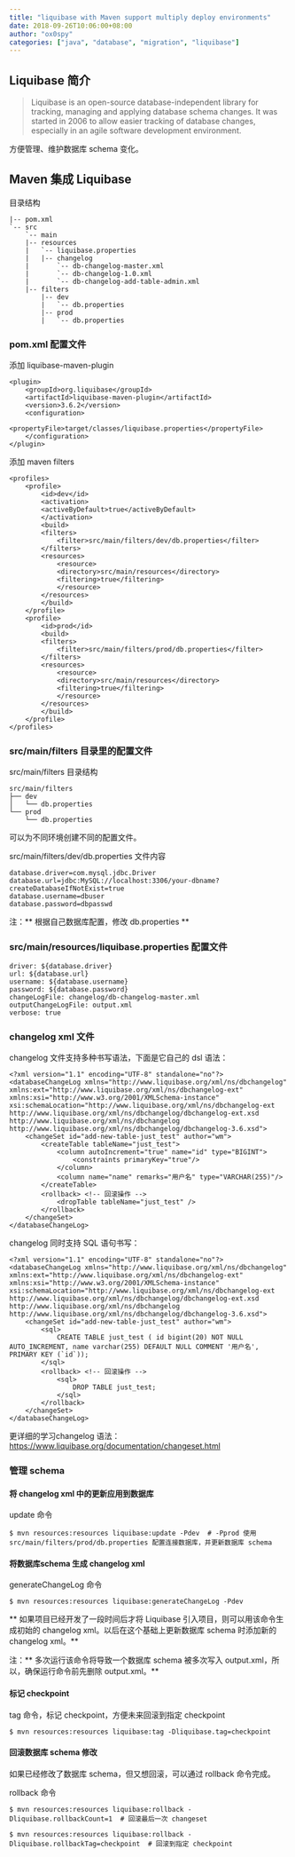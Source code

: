 ```yaml
---
title: "liquibase with Maven support multiply deploy environments"
date: 2018-09-26T10:06:00+08:00
author: "ox0spy"
categories: ["java", "database", "migration", "liquibase"]
---
```


## Liquibase 简介

> Liquibase is an open-source database-independent library for tracking, managing and applying database schema changes. It was started in 2006 to allow easier tracking of database changes, especially in an agile software development environment.

方便管理、维护数据库 schema 变化。

## Maven 集成 Liquibase

目录结构

    |-- pom.xml
    `-- src
        `-- main
        |-- resources
        |   `-- liquibase.properties
        |   |-- changelog
        |       `-- db-changelog-master.xml
        |       `-- db-changelog-1.0.xml
        |       `-- db-changelog-add-table-admin.xml
        |-- filters
            |-- dev
            |   `-- db.properties
            |-- prod
            |   `-- db.properties

### pom.xml 配置文件

添加 liquibase-maven-plugin

    <plugin>
        <groupId>org.liquibase</groupId>
        <artifactId>liquibase-maven-plugin</artifactId>
        <version>3.6.2</version>
        <configuration>
            <propertyFile>target/classes/liquibase.properties</propertyFile>
        </configuration>
    </plugin>

添加 maven filters

    <profiles>
        <profile>
            <id>dev</id>
            <activation>
            <activeByDefault>true</activeByDefault>
            </activation>
            <build>
            <filters>
                <filter>src/main/filters/dev/db.properties</filter>
            </filters>
            <resources>
                <resource>
                <directory>src/main/resources</directory>
                <filtering>true</filtering>
                </resource>
            </resources>
            </build>
        </profile>
        <profile>
            <id>prod</id>
            <build>
            <filters>
                <filter>src/main/filters/prod/db.properties</filter>
            </filters>
            <resources>
                <resource>
                <directory>src/main/resources</directory>
                <filtering>true</filtering>
                </resource>
            </resources>
            </build>
        </profile>
    </profiles>

### src/main/filters 目录里的配置文件

src/main/filters 目录结构

    src/main/filters
    ├── dev
    │   └── db.properties
    └── prod
        └── db.properties

可以为不同环境创建不同的配置文件。

src/main/filters/dev/db.properties 文件内容

    database.driver=com.mysql.jdbc.Driver
    database.url=jdbc:MySQL://localhost:3306/your-dbname?createDatabaseIfNotExist=true
    database.username=dbuser
    database.password=dbpasswd

注：** 根据自己数据库配置，修改 db.properties **

### src/main/resources/liquibase.properties 配置文件

    driver: ${database.driver}
    url: ${database.url}
    username: ${database.username}
    password: ${database.password}
    changeLogFile: changelog/db-changelog-master.xml
    outputChangeLogFile: output.xml
    verbose: true

### changelog xml 文件

changelog 文件支持多种书写语法，下面是它自己的 dsl 语法：

    <?xml version="1.1" encoding="UTF-8" standalone="no"?>
    <databaseChangeLog xmlns="http://www.liquibase.org/xml/ns/dbchangelog" xmlns:ext="http://www.liquibase.org/xml/ns/dbchangelog-ext" xmlns:xsi="http://www.w3.org/2001/XMLSchema-instance" xsi:schemaLocation="http://www.liquibase.org/xml/ns/dbchangelog-ext http://www.liquibase.org/xml/ns/dbchangelog/dbchangelog-ext.xsd http://www.liquibase.org/xml/ns/dbchangelog http://www.liquibase.org/xml/ns/dbchangelog/dbchangelog-3.6.xsd">
        <changeSet id="add-new-table-just_test" author="wm">
            <createTable tableName="just_test">
                <column autoIncrement="true" name="id" type="BIGINT">
                    <constraints primaryKey="true"/>
                </column>
                <column name="name" remarks="用户名" type="VARCHAR(255)"/>
            </createTable>
            <rollback> <!-- 回滚操作 -->
                <dropTable tableName="just_test" />
            </rollback>
        </changeSet>
    </databaseChangeLog>

changelog 同时支持 SQL 语句书写：

    <?xml version="1.1" encoding="UTF-8" standalone="no"?>
    <databaseChangeLog xmlns="http://www.liquibase.org/xml/ns/dbchangelog" xmlns:ext="http://www.liquibase.org/xml/ns/dbchangelog-ext" xmlns:xsi="http://www.w3.org/2001/XMLSchema-instance" xsi:schemaLocation="http://www.liquibase.org/xml/ns/dbchangelog-ext http://www.liquibase.org/xml/ns/dbchangelog/dbchangelog-ext.xsd http://www.liquibase.org/xml/ns/dbchangelog http://www.liquibase.org/xml/ns/dbchangelog/dbchangelog-3.6.xsd">
        <changeSet id="add-new-table-just_test" author="wm">
            <sql>
                CREATE TABLE just_test ( id bigint(20) NOT NULL AUTO_INCREMENT, name varchar(255) DEFAULT NULL COMMENT '用户名', PRIMARY KEY (`id`));
            </sql>
            <rollback> <!-- 回滚操作 -->
                <sql>
                    DROP TABLE just_test;
                </sql>
            </rollback>
        </changeSet>
    </databaseChangeLog>

更详细的学习changelog 语法：<https://www.liquibase.org/documentation/changeset.html>

### 管理 schema

#### 将 changelog xml 中的更新应用到数据库

update 命令

    $ mvn resources:resources liquibase:update -Pdev  # -Pprod 使用 src/main/filters/prod/db.properties 配置连接数据库，并更新数据库 schema

#### 将数据库schema 生成 changelog xml

generateChangeLog 命令

    $ mvn resources:resources liquibase:generateChangeLog -Pdev

** 如果项目已经开发了一段时间后才将 Liquibase 引入项目，则可以用该命令生成初始的 changelog xml。以后在这个基础上更新数据库 schema 时添加新的 changelog xml。**

注：** 多次运行该命令将导致一个数据库 schema 被多次写入 output.xml，所以，确保运行命令前先删除 output.xml。**

#### 标记 checkpoint

tag 命令，标记 checkpoint，方便未来回滚到指定 checkpoint

    $ mvn resources:resources liquibase:tag -Dliquibase.tag=checkpoint

#### 回滚数据库 schema 修改

如果已经修改了数据库 schema，但又想回滚，可以通过 rollback 命令完成。

rollback 命令

    $ mvn resources:resources liquibase:rollback -Dliquibase.rollbackCount=1  # 回滚最后一次 changeset

    $ mvn resources:resources liquibase:rollback -Dliquibase.rollbackTag=checkpoint  # 回滚到指定 checkpoint
